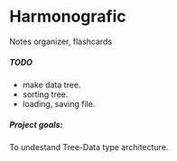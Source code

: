 # Harmonografic
Notes organizer, flashcards

##### TODO
- make data tree.
- sorting tree.
- loading, saving file.

##### Project goals:

 To undestand Tree-Data type architecture.